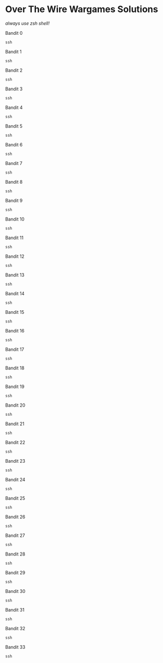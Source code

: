# Over The Wire Wargames Solutions

_always use zsh shell!_

Bandit 0
```console
ssh
```

Bandit 1
```console
ssh
```

Bandit 2
```console
ssh
```

Bandit 3
```console
ssh
```

Bandit 4
```console
ssh
```

Bandit 5
```console
ssh
```

Bandit 6
```console
ssh
```

Bandit 7
```console
ssh
```

Bandit 8
```console
ssh
```

Bandit 9
```console
ssh
```

Bandit 10
```console
ssh
```

Bandit 11
```console
ssh
```

Bandit 12
```console
ssh
```

Bandit 13
```console
ssh
```

Bandit 14
```console
ssh
```

Bandit 15
```console
ssh
```

Bandit 16
```console
ssh
```

Bandit 17
```console
ssh
```

Bandit 18
```console
ssh
```

Bandit 19
```console
ssh
```

Bandit 20
```console
ssh
```

Bandit 21
```console
ssh
```

Bandit 22
```console
ssh
```
Bandit 23
```console
ssh
```

Bandit 24
```console
ssh
```

Bandit 25
```console
ssh
```

Bandit 26
```console
ssh
```

Bandit 27
```console
ssh
```

Bandit 28
```console
ssh
```

Bandit 29
```console
ssh
```

Bandit 30
```console
ssh
```

Bandit 31
```console
ssh
```

Bandit 32
```console
ssh
```

Bandit 33
```console
ssh
```

